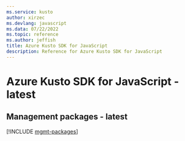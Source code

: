 ```yaml
---
ms.service: kusto
author: xirzec
ms.devlang: javascript
ms.data: 07/22/2022
ms.topic: reference
ms.author: jeffish
title: Azure Kusto SDK for JavaScript
description: Reference for Azure Kusto SDK for JavaScript
---
```

# Azure Kusto SDK for JavaScript - latest

## Management packages - latest
[!INCLUDE [mgmt-packages](kusto-mgmt-index.md)]